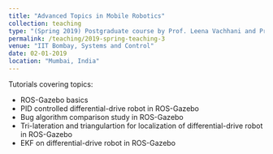 ```yaml
---
title: "Advanced Topics in Mobile Robotics"
collection: teaching
type: "(Spring 2019) Postgraduate course by Prof. Leena Vachhani and Prof. Arpita Sinha"
permalink: /teaching/2019-spring-teaching-3
venue: "IIT Bombay, Systems and Control"
date: 02-01-2019
location: "Mumbai, India"
---
```


Tutorials covering topics: 
- ROS-Gazebo basics 
- PID controlled differential-drive robot in ROS-Gazebo 
- Bug algorithm comparison study in ROS-Gazebo 
- Tri-lateration and triangulartion for localization of differential-drive robot in ROS-Gazebo 
- EKF on differential-drive robot in ROS-Gazebo 

